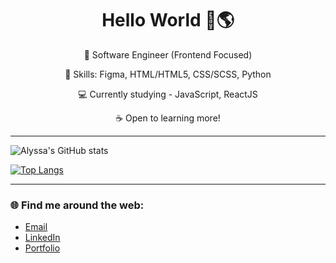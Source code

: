 <div align="center">
  
# Hello World 🌊🌎

🌱 Software Engineer (Frontend Focused)
  
🧰 Skills: Figma, HTML/HTML5, CSS/SCSS, Python
  
💻 Currently studying - JavaScript, ReactJS
  
☕ Open to learning more!
  
</div>

---

![Alyssa's GitHub stats](https://github-readme-stats.vercel.app/api?username=alyssabenipayo&count_private=true&hide=stars,contribs)


[![Top Langs](https://github-readme-stats.vercel.app/api/top-langs/?username=alyssabenipayo&layout=compact)](https://github.com/alyssabenipayo/github-readme-stats)

---

### 🌐 Find me around the web:
- [Email](mailto:alymaebenipayo@gmail.com)
- [LinkedIn](https://www.linkedin.com/in/alyssabenipayo/)
- [Portfolio](https://alyssa-benipayo.webflow.io/)


